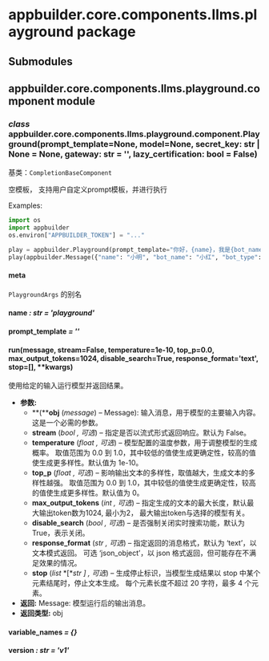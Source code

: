 # appbuilder.core.components.llms.playground package

## Submodules

## appbuilder.core.components.llms.playground.component module

### *class* appbuilder.core.components.llms.playground.component.Playground(prompt_template=None, model=None, secret_key: str | None = None, gateway: str = '', lazy_certification: bool = False)

基类：`CompletionBaseComponent`

空模板， 支持用户自定义prompt模板，并进行执行

Examples:

```python
import os
import appbuilder
os.environ["APPBUILDER_TOKEN"] = "..."

play = appbuilder.Playground(prompt_template="你好，{name}，我是{bot_name}，{bot_name}是一个{bot_type}，我可以{bot_function}，你可以问我{bot_question}。", model="Qianfan-Agent-Speed-8k")
play(appbuilder.Message({"name": "小明", "bot_name": "小红", "bot_type": "聊天机器人", "bot_function": "聊天", "bot_question": "你好吗？"}), stream=False)
```

#### meta

`PlaygroundArgs` 的别名

#### name *: str* *= 'playground'*

#### prompt_template *= ''*

#### run(message, stream=False, temperature=1e-10, top_p=0.0, max_output_tokens=1024, disable_search=True, response_format='text', stop=[], \*\*kwargs)

使用给定的输入运行模型并返回结果。

* **参数:**
  * **(****obj** (*message*) – Message): 输入消息，用于模型的主要输入内容。这是一个必需的参数。
  * **stream** (*bool* *,*  *可选*) – 指定是否以流式形式返回响应。默认为 False。
  * **temperature** (*float* *,*  *可选*) – 模型配置的温度参数，用于调整模型的生成概率。
    取值范围为 0.0 到 1.0，其中较低的值使生成更确定性，较高的值使生成更多样性。默认值为 1e-10。
  * **top_p** (*float* *,*  *可选*) – 影响输出文本的多样性，取值越大，生成文本的多样性越强。
    取值范围为 0.0 到 1.0，其中较低的值使生成更确定性，较高的值使生成更多样性。默认值为 0。
  * **max_output_tokens** (*int* *,*  *可选*) – 指定生成的文本的最大长度，默认最大输出token数为1024, 最小为2，
    最大输出token与选择的模型有关。
  * **disable_search** (*bool* *,*  *可选*) – 是否强制关闭实时搜索功能，默认为 True，表示关闭。
  * **response_format** (*str* *,*  *可选*) – 指定返回的消息格式，默认为 ‘text’，以文本模式返回。
    可选 ‘json_object’，以 json 格式返回，但可能存在不满足效果的情况。
  * **stop** (*list* *[**str* *]* *,*  *可选*) – 生成停止标识，当模型生成结果以 stop 中某个元素结尾时，停止文本生成。
    每个元素长度不超过 20 字符，最多 4 个元素。
* **返回:**
  Message: 模型运行后的输出消息。
* **返回类型:**
  obj

#### variable_names *= {}*

#### version *: str* *= 'v1'*
